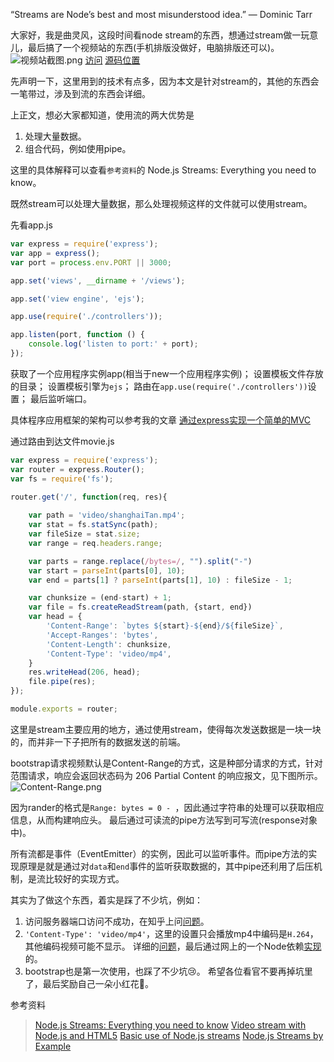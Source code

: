 “Streams are Node’s best and most misunderstood idea.”
— Dominic Tarr

大家好，我是曲灵风，这段时间看node stream的东西，想通过stream做一玩意儿，最后搞了一个视频站的东西(手机排版没做好，电脑排版还可以)。
![视频站截图.png](http://upload-images.jianshu.io/upload_images/5648502-50e86acfaa73f30d.png?imageMogr2/auto-orient/strip%7CimageView2/2/w/1240)
[访问](http://106.15.231.221:9000/)
[源码位置](https://github.com/WenNingZhang/video_stream)

先声明一下，这里用到的技术有点多，因为本文是针对stream的，其他的东西会一笔带过，涉及到流的东西会详细。

上正文，想必大家都知道，使用流的两大优势是
1. 处理大量数据。
2. 组合代码，例如使用pipe。

这里的具体解释可以查看`参考资料`的 Node.js Streams: Everything you need to know。

既然stream可以处理大量数据，那么处理视频这样的文件就可以使用stream。

先看app.js
```js
var express = require('express');
var app = express();
var port = process.env.PORT || 3000;

app.set('views', __dirname + '/views');

app.set('view engine', 'ejs');

app.use(require('./controllers'));

app.listen(port, function () {
	console.log('listen to port:' + port);
});
```
获取了一个应用程序实例app(相当于new一个应用程序实例)；
设置模板文件存放的目录；
设置模板引擎为`ejs`；
路由在`app.use(require('./controllers'))`设置；
最后监听端口。

具体程序应用框架的架构可以参考我的文章
 [通过express实现一个简单的MVC](http://www.jianshu.com/p/418355c316dc)

通过路由到达文件movie.js
```js
var express = require('express');
var router = express.Router();
var fs = require('fs');

router.get('/', function(req, res){
	
	var path = 'video/shanghaiTan.mp4';
	var stat = fs.statSync(path);
	var fileSize = stat.size;
	var range = req.headers.range;

	var parts = range.replace(/bytes=/, "").split("-")
	var start = parseInt(parts[0], 10);
	var end = parts[1] ? parseInt(parts[1], 10) : fileSize - 1;

	var chunksize = (end-start) + 1;
	var file = fs.createReadStream(path, {start, end})
	var head = {
		'Content-Range': `bytes ${start}-${end}/${fileSize}`,
		'Accept-Ranges': 'bytes',
		'Content-Length': chunksize,
		'Content-Type': 'video/mp4',
	}
	res.writeHead(206, head);
	file.pipe(res);
});

module.exports = router;
```
这里是stream主要应用的地方，通过使用stream，使得每次发送数据是一块一块的，而并非一下子把所有的数据发送的前端。

bootstrap请求视频默认是Content-Range的方式，这是种部分请求的方式，针对范围请求，响应会返回状态码为 206 Partial Content 的响应报文，见下图所示。
![Content-Range.png](http://upload-images.jianshu.io/upload_images/5648502-30b2b2109eb26202.png?imageMogr2/auto-orient/strip%7CimageView2/2/w/1240)

因为rander的格式是`Range: bytes = 0 - `，因此通过字符串的处理可以获取相应信息，从而构建响应头。
最后通过可读流的pipe方法写到可写流(response对象中)。

所有流都是事件（EventEmitter）的实例，因此可以监听事件。而pipe方法的实现原理是就是通过对`data`和`end`事件的监听获取数据的，其中pipe还利用了后压机制，是流比较好的实现方式。

其实为了做这个东西，着实是踩了不少坑，例如：
1. 访问服务器端口访问不成功，在知乎上问[问题](https://www.zhihu.com/question/64657512)。
2. `'Content-Type': 'video/mp4'`，这里的设置只会播放mp4中编码是`H.264`，其他编码视频可能不显示。
详细的[问题](http://blog.csdn.net/qq_16885135/article/details/54427532)，最后通过网上的一个Node依赖[实现](https://handbrake.fr/downloads.php)的。
3. bootstrap也是第一次使用，也踩了不少坑😢。
希望各位看官不要再掉坑里了，最后奖励自己一朵小红花🌹。

参考资料
>  [Node.js Streams: Everything you need to know](https://medium.freecodecamp.org/node-js-streams-everything-you-need-to-know-c9141306be93)
>  [Video stream with Node.js and HTML5](https://medium.com/@daspinola/video-stream-with-node-js-and-html5-320b3191a6b6)
> [Basic use of Node.js streams](http://codewinds.com/blog/2013-08-02-streams-basics.html#for_additional_reading)
> [Node.js Streams by Example](https://medium.com/@chris_neave/node-js-streams-by-example-9019398a258)